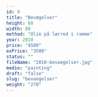 ```yaml
---
id: 9
title: "Bevægelser"
height: 60
width: 80
method: "Olie på lærred i ramme"
year: 2010
price: "4500"
exPrice: "3500"
status: ""
fileName: "2010-bevaegelser.jpg"
medie: "painting"
draft: "false"
slug: "bevaegelser"
weight: "270"
---
```


